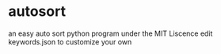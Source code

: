 # autosort
an easy auto sort python program under the MIT Liscence
edit keywords.json to customize your own
